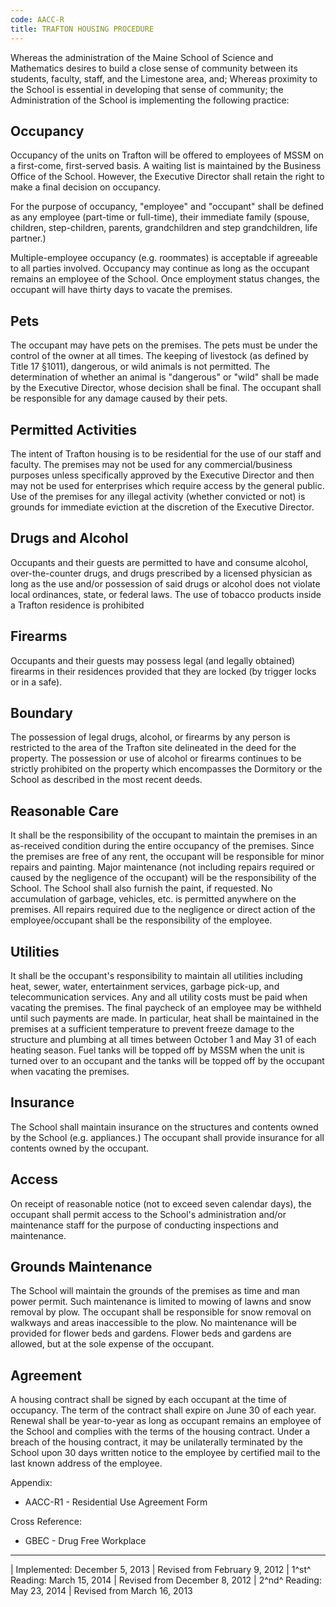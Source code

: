 ```yaml
---
code: AACC-R
title: TRAFTON HOUSING PROCEDURE
---
```


Whereas the administration of the Maine School of Science and
Mathematics desires to build a close sense of community between its
students, faculty, staff, and the Limestone area, and; Whereas proximity
to the School is essential in developing that sense of community; the
Administration of the School is implementing the following practice:

## Occupancy

Occupancy of the units on Trafton will be offered to employees of MSSM
on a first-come, first-served basis. A waiting list is maintained by the
Business Office of the School. However, the Executive Director shall
retain the right to make a final decision on occupancy.

For the purpose of occupancy, "employee" and "occupant" shall be defined
as any employee (part-time or full-time), their immediate family
(spouse, children, step-children, parents, grandchildren and step
grandchildren, life partner.)

Multiple-employee occupancy (e.g. roommates) is acceptable if agreeable
to all parties involved. Occupancy may continue as long as the occupant
remains an employee of the School. Once employment status changes, the
occupant will have thirty days to vacate the premises.

## Pets

The occupant may have pets on the premises. The pets must be under the
control of the owner at all times. The keeping of livestock (as defined
by Title 17 §1011), dangerous, or wild animals is not permitted. The
determination of whether an animal is "dangerous" or "wild" shall be
made by the Executive Director, whose decision shall be final. The
occupant shall be responsible for any damage caused by their pets.

## Permitted Activities

The intent of Trafton housing is to be residential for the use of our
staff and faculty. The premises may not be used for any
commercial/business purposes unless specifically approved by the
Executive Director and then may not be used for enterprises which
require access by the general public. Use of the premises for any
illegal activity (whether convicted or not) is grounds for immediate
eviction at the discretion of the Executive Director.

## Drugs and Alcohol

Occupants and their guests are permitted to have and consume alcohol,
over-the-counter drugs, and drugs prescribed by a licensed physician as
long as the use and/or possession of said drugs or alcohol does not
violate local ordinances, state, or federal laws. The use of tobacco
products inside a Trafton residence is prohibited

## Firearms

Occupants and their guests may possess legal (and legally obtained)
firearms in their residences provided that they are locked (by trigger
locks or in a safe).

## Boundary

The possession of legal drugs, alcohol, or firearms by any person is
restricted to the area of the Trafton site delineated in the deed for
the property. The possession or use of alcohol or firearms continues to
be strictly prohibited on the property which encompasses the Dormitory
or the School as described in the most recent deeds.

## Reasonable Care

It shall be the responsibility of the occupant to maintain the premises
in an as-received condition during the entire occupancy of the premises.
Since the premises are free of any rent, the occupant will be
responsible for minor repairs and painting. Major maintenance (not
including repairs required or caused by the negligence of the occupant)
will be the responsibility of the School. The School shall also furnish
the paint, if requested. No accumulation of garbage, vehicles, etc. is
permitted anywhere on the premises. All repairs required due to the
negligence or direct action of the employee/occupant shall be the
responsibility of the employee.

## Utilities

It shall be the occupant's responsibility to maintain all utilities
including heat, sewer, water, entertainment services, garbage pick-up,
and telecommunication services. Any and all utility costs must be paid
when vacating the premises. The final paycheck of an employee may be
withheld until such payments are made. In particular, heat shall be
maintained in the premises at a sufficient temperature to prevent freeze
damage to the structure and plumbing at all times between October 1 and
May 31 of each heating season. Fuel tanks will be topped off by MSSM
when the unit is turned over to an occupant and the tanks will be topped
off by the occupant when vacating the premises.

## Insurance

The School shall maintain insurance on the structures and contents owned
by the School (e.g. appliances.) The occupant shall provide insurance
for all contents owned by the occupant.

## Access

On receipt of reasonable notice (not to exceed seven calendar days), the
occupant shall permit access to the School's administration and/or
maintenance staff for the purpose of conducting inspections and
maintenance.

## Grounds Maintenance

The School will maintain the grounds of the premises as time and man
power permit. Such maintenance is limited to mowing of lawns and snow
removal by plow. The occupant shall be responsible for snow removal on
walkways and areas inaccessible to the plow. No maintenance will be
provided for flower beds and gardens. Flower beds and gardens are
allowed, but at the sole expense of the occupant.

## Agreement

A housing contract shall be signed by each occupant at the time of
occupancy. The term of the contract shall expire on June 30 of each
year. Renewal shall be year-to-year as long as occupant remains an
employee of the School and complies with the terms of the housing
contract. Under a breach of the housing contract, it may be unilaterally
terminated by the School upon 30 days written notice to the employee by
certified mail to the last known address of the employee.

Appendix:

-   AACC-R1 - Residential Use Agreement Form

Cross Reference:

-   GBEC - Drug Free Workplace

------------------------------------------------------------------------

| Implemented: December 5, 2013
| Revised from February 9, 2012
| 1^st^ Reading: March 15, 2014
| Revised from December 8, 2012
| 2^nd^ Reading: May 23, 2014
| Revised from March 16, 2013

